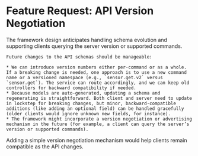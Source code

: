 # Feature Request: API Version Negotiation

The framework design anticipates handling schema evolution and supporting clients querying the server version or supported commands.
```
Future changes to the API schemas should be manageable:

* We can introduce version numbers either per-command or as a whole. If a breaking change is needed, one approach is to use a new command name or a versioned namespace (e.g., `sensor.get.v2` versus `sensor.get`). The service can route accordingly, and we can keep old controllers for backward compatibility if needed.
* Because models are auto-generated, updating a schema and regenerating is straightforward. Both client and server need to update in lockstep for breaking changes, but minor, backward-compatible additions (like adding an optional field) can be handled gracefully (older clients would ignore unknown new fields, for instance).
* The framework might incorporate a version negotiation or advertising mechanism in the future (for example, a client can query the server’s version or supported commands).
```

Adding a simple version negotiation mechanism would help clients remain compatible as the API changes.
